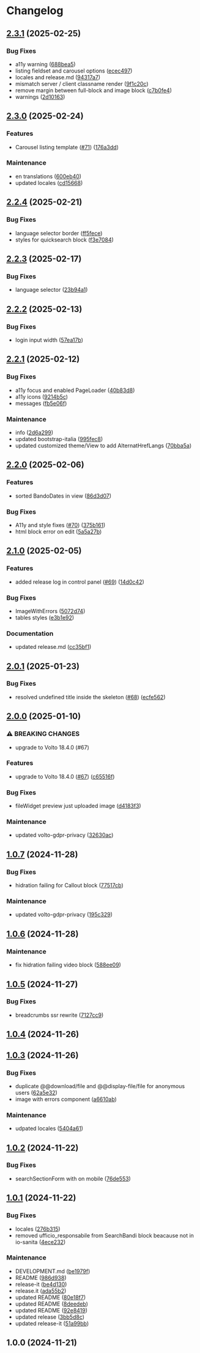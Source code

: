 # Changelog

## [2.3.1](https://github.com/RedTurtle/io-sanita-theme/compare/2.3.0...2.3.1) (2025-02-25)

### Bug Fixes

* a11y warning ([688bea5](https://github.com/RedTurtle/io-sanita-theme/commit/688bea5d793832f0f06a98a0e46bb992331620eb))
* listing fieldset and carousel options ([ecec497](https://github.com/RedTurtle/io-sanita-theme/commit/ecec4975db519e9cda7de3df7ea0c3f14915a588))
* locales and release.md ([94317a7](https://github.com/RedTurtle/io-sanita-theme/commit/94317a7ecdbbb6e1f8e4f61d1722a748f4926064))
* mismatch server / client classname render ([9f1c20c](https://github.com/RedTurtle/io-sanita-theme/commit/9f1c20ceb23284caa20b66924dce529da78572a7))
* remove margin between full-block and image block ([c7b0fe4](https://github.com/RedTurtle/io-sanita-theme/commit/c7b0fe419e6664fc58cd7da0d8c4abcd51bd79b4))
* warnings ([2d10163](https://github.com/RedTurtle/io-sanita-theme/commit/2d10163dc917958329e813deb7ca92841a4190d6))

## [2.3.0](https://github.com/RedTurtle/io-sanita-theme/compare/2.2.4...2.3.0) (2025-02-24)

### Features

* Carousel listing template ([#71](https://github.com/RedTurtle/io-sanita-theme/issues/71)) ([176a3dd](https://github.com/RedTurtle/io-sanita-theme/commit/176a3dd00b9f723200904f3ed721ff156a696c38))

### Maintenance

* en translations ([600eb40](https://github.com/RedTurtle/io-sanita-theme/commit/600eb40cbe80e74e45fd7adfa890ce25c258208e))
* updated locales ([cd15668](https://github.com/RedTurtle/io-sanita-theme/commit/cd156682ed13a0a7805b016b51304475637fe183))

## [2.2.4](https://github.com/RedTurtle/io-sanita-theme/compare/2.2.3...2.2.4) (2025-02-21)

### Bug Fixes

* language selector border ([ff5fece](https://github.com/RedTurtle/io-sanita-theme/commit/ff5fece6e99da36d47208cef5e51e3387fe408aa))
* styles for quicksearch block ([f3e7084](https://github.com/RedTurtle/io-sanita-theme/commit/f3e7084e9a31071faaacb0e99d6791437e3f1f6b))

## [2.2.3](https://github.com/RedTurtle/io-sanita-theme/compare/2.2.2...2.2.3) (2025-02-17)

### Bug Fixes

* language selector ([23b94a1](https://github.com/RedTurtle/io-sanita-theme/commit/23b94a16ccc2e3db86c443f91a8e7a4ce67c6cb4))

## [2.2.2](https://github.com/RedTurtle/io-sanita-theme/compare/2.2.1...2.2.2) (2025-02-13)

### Bug Fixes

* login input width ([57ea17b](https://github.com/RedTurtle/io-sanita-theme/commit/57ea17be04d89d191ffcfb5963c35c7b8de3a5e3))

## [2.2.1](https://github.com/RedTurtle/io-sanita-theme/compare/2.2.0...2.2.1) (2025-02-12)

### Bug Fixes

* a11y focus and enabled PageLoader ([40b83d8](https://github.com/RedTurtle/io-sanita-theme/commit/40b83d8676e82cc60967952cf271a398653b0517))
* a11y icons ([9214b5c](https://github.com/RedTurtle/io-sanita-theme/commit/9214b5c7788054a947ba134c0cf26cb3ed292b4f))
* messages ([fb5e06f](https://github.com/RedTurtle/io-sanita-theme/commit/fb5e06ff01def1e6e4bd9f2561981158df3c4eef))

### Maintenance

* info ([2d6a299](https://github.com/RedTurtle/io-sanita-theme/commit/2d6a29953b23b20b342343e0d0b8cd743b28079b))
* updated bootstrap-italia ([995fec8](https://github.com/RedTurtle/io-sanita-theme/commit/995fec8e4e910d964f412a02169823d9deafab11))
* updated customized theme/View to add AlternatHrefLangs ([70bba5a](https://github.com/RedTurtle/io-sanita-theme/commit/70bba5a54dba2159a3bf1f5193b8d6d974baad21))

## [2.2.0](https://github.com/RedTurtle/io-sanita-theme/compare/2.1.0...2.2.0) (2025-02-06)

### Features

* sorted BandoDates in view ([86d3d07](https://github.com/RedTurtle/io-sanita-theme/commit/86d3d077ded1ea1a4680741af10d3688731dc690))

### Bug Fixes

* A11y and style fixes ([#70](https://github.com/RedTurtle/io-sanita-theme/issues/70)) ([375b161](https://github.com/RedTurtle/io-sanita-theme/commit/375b161b3d325511728160697d5717280540b868))
* html block error on edit ([5a5a27b](https://github.com/RedTurtle/io-sanita-theme/commit/5a5a27bd54856692dfe0fc29519a67bb3c869557))

## [2.1.0](https://github.com/RedTurtle/io-sanita-theme/compare/2.0.1...2.1.0) (2025-02-05)

### Features

* added release log in control panel ([#69](https://github.com/RedTurtle/io-sanita-theme/issues/69)) ([14d0c42](https://github.com/RedTurtle/io-sanita-theme/commit/14d0c42049a2998de58a441e9bc55519439119a0))

### Bug Fixes

* ImageWithErrors ([5072d74](https://github.com/RedTurtle/io-sanita-theme/commit/5072d74b2e2932db371486481c3f16826d876fa9))
* tables styles ([e3b1e92](https://github.com/RedTurtle/io-sanita-theme/commit/e3b1e92c64b11185725605691cff960a315e0923))

### Documentation

* updated release.md ([cc35bf1](https://github.com/RedTurtle/io-sanita-theme/commit/cc35bf1cdab1db5ea59344b29f172d6cb45c4559))

## [2.0.1](https://github.com/RedTurtle/io-sanita-theme/compare/2.0.0...2.0.1) (2025-01-23)

### Bug Fixes

* resolved undefined title inside the skeleton ([#68](https://github.com/RedTurtle/io-sanita-theme/issues/68)) ([ecfe562](https://github.com/RedTurtle/io-sanita-theme/commit/ecfe5627d4fce486dfbaa308f1f2bcf78faf520e))

## [2.0.0](https://github.com/RedTurtle/io-sanita-theme/compare/1.0.7...2.0.0) (2025-01-10)

### ⚠ BREAKING CHANGES

* upgrade to Volto 18.4.0 (#67)

### Features

* upgrade to Volto 18.4.0 ([#67](https://github.com/RedTurtle/io-sanita-theme/issues/67)) ([c65516f](https://github.com/RedTurtle/io-sanita-theme/commit/c65516fb4ef17e075551e9cc3f6206f64039386f))

### Bug Fixes

* fileWidget preview just uploaded image ([d4183f3](https://github.com/RedTurtle/io-sanita-theme/commit/d4183f3b47059f883857976728feb8652ec9295c))

### Maintenance

* updated volto-gdpr-privacy ([32630ac](https://github.com/RedTurtle/io-sanita-theme/commit/32630ac64648c2eea7c1901973439dab70b202e0))

## [1.0.7](https://github.com/RedTurtle/io-sanita-theme/compare/1.0.6...1.0.7) (2024-11-28)

### Bug Fixes

* hidration failing for Callout block ([77517cb](https://github.com/RedTurtle/io-sanita-theme/commit/77517cba3dee9506c3f87c1201d72c0fdb751ce0))

### Maintenance

* updated volto-gdpr-privacy ([195c329](https://github.com/RedTurtle/io-sanita-theme/commit/195c329643b4de82c93ab081e5457718cab9d78a))

## [1.0.6](https://github.com/RedTurtle/io-sanita-theme/compare/1.0.5...1.0.6) (2024-11-28)

### Maintenance

* fix hidration failing video block ([588ee09](https://github.com/RedTurtle/io-sanita-theme/commit/588ee097dcddd4b848ceeff4264f02b04eb7d243))

## [1.0.5](https://github.com/RedTurtle/io-sanita-theme/compare/1.0.4...1.0.5) (2024-11-27)

### Bug Fixes

* breadcrumbs ssr rewrite ([7127cc9](https://github.com/RedTurtle/io-sanita-theme/commit/7127cc926b3be860bc4f7704747fc4593685c9b5))

## [1.0.4](https://github.com/RedTurtle/io-sanita-theme/compare/1.0.3...1.0.4) (2024-11-26)

## [1.0.3](https://github.com/RedTurtle/io-sanita-theme/compare/1.0.2...1.0.3) (2024-11-26)

### Bug Fixes

* duplicate @@download/file and @@display-file/file for anonymous users ([62a5e32](https://github.com/RedTurtle/io-sanita-theme/commit/62a5e3268b44633e7c81227ae981675a01ca6309))
* image with errors component ([a6610ab](https://github.com/RedTurtle/io-sanita-theme/commit/a6610ab8b054bf605a6c1956b79964851ecb4598))

### Maintenance

* udpated locales ([5404a61](https://github.com/RedTurtle/io-sanita-theme/commit/5404a6158a273d4500d978d0ac544b122d5448d0))

## [1.0.2](https://github.com/RedTurtle/io-sanita-theme/compare/1.0.1...1.0.2) (2024-11-22)

### Bug Fixes

* searchSectionForm with on mobile ([76de553](https://github.com/RedTurtle/io-sanita-theme/commit/76de55332ca6b4224bffab1dc70458594ff6dab6))

## [1.0.1](https://github.com/RedTurtle/io-sanita-theme/compare/1.0.0...1.0.1) (2024-11-22)

### Bug Fixes

* locales ([276b315](https://github.com/RedTurtle/io-sanita-theme/commit/276b315cc045e58cd6a7104127a661a6c3b275b9))
* removed ufficio_responsabile from SearchBandi block beacause not in io-sanita ([4ece232](https://github.com/RedTurtle/io-sanita-theme/commit/4ece23291065876916d5aaa4916079f9e02a5bb3))

### Maintenance

* DEVELOPMENT.md ([be1979f](https://github.com/RedTurtle/io-sanita-theme/commit/be1979ff933dfdf52d3e577bc6197e2cad5632f5))
* README ([986d938](https://github.com/RedTurtle/io-sanita-theme/commit/986d938a79dfc71801d5253a8015759cafaed786))
* release-it ([be4d130](https://github.com/RedTurtle/io-sanita-theme/commit/be4d130fe8557ab6841dc00829826ac8da0f78e2))
* release.it ([ada55b2](https://github.com/RedTurtle/io-sanita-theme/commit/ada55b2e877b72e397c9ad7db781246b3ff18895))
* updated README ([80e18f7](https://github.com/RedTurtle/io-sanita-theme/commit/80e18f734af04edfdbab2977ee43761db4a803a6))
* updated README ([8deedeb](https://github.com/RedTurtle/io-sanita-theme/commit/8deedeba1ebb41d0a5c53ad235724dfe42778cec))
* updated README ([92e8419](https://github.com/RedTurtle/io-sanita-theme/commit/92e84194df53bd5303714a77131cb9fb667c1466))
* updated release ([3bb5d8c](https://github.com/RedTurtle/io-sanita-theme/commit/3bb5d8c326287a7252b2a5e64b13bfe3dd1363f2))
* updated release-it ([51a99bb](https://github.com/RedTurtle/io-sanita-theme/commit/51a99bb61eaf1521db644991704109e0ba320ab8))

## 1.0.0 (2024-11-21)
